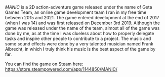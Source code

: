 *MANIC* is a 2D action-adventure game released under the name of Geta Games Team, an online game development team I ran in my free time between 2015 and 2021. The game entered development at the end of 2017 (when I was 14) and was first released on December 3rd 2019. Although the game was released under the name of the team, almost all of the game was done by me, as at the time I was clueless about how to properly delegate tasks and inspire other people to contribute to a project. The music and some sound effects were done by a very talented musician named Frank Albrecht, in which I truly think his music is the best aspect of the game by far.

You can find the game on Steam here: https://store.steampowered.com/app/1144850/MANIC/
